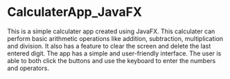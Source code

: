 # CalculaterApp_JavaFX
 
This is a simple calculater app created using JavaFX. This calculater can perform basic arithmetic operations like addition, subtraction, multiplication and division. It also has a feature to clear the screen and delete the last entered digit. 
The app has a simple and user-friendly interface.
The user is able to both click the buttons and use the keyboard to enter the numbers and operators.

